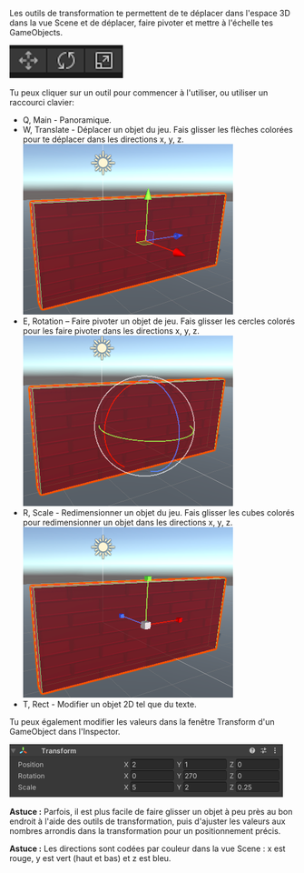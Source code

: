 Les outils de transformation te permettent de te déplacer dans l'espace 3D dans la vue Scene et de déplacer, faire pivoter et mettre à l'échelle tes GameObjects.

![Les icônes des outils de déplacement, de rotation et de mise à l'échelle.](images/transform-tools.png)

Tu peux cliquer sur un outil pour commencer à l'utiliser, ou utiliser un raccourci clavier:

+ Q, Main - Panoramique.
+ W, Translate - Déplacer un objet du jeu. Fais glisser les flèches colorées pour te déplacer dans les directions x, y, z. ![Les icônes des outils de déplacement, de rotation et de mise à l'échelle.](images/transform-move.png)
+ E, Rotation – Faire pivoter un objet de jeu. Fais glisser les cercles colorés pour les faire pivoter dans les directions x, y, z. ![Les icônes des outils de déplacement, de rotation et de mise à l'échelle.](images/transform-rotate.png)
+ R, Scale - Redimensionner un objet du jeu. Fais glisser les cubes colorés pour redimensionner un objet dans les directions x, y, z. ![Les icônes de déplacement, de rotation et de mise à l'échelle.](images/transform-scale.png)
+ T, Rect - Modifier un objet 2D tel que du texte.

Tu peux également modifier les valeurs dans la fenêtre Transform d'un GameObject dans l'Inspector.

![Le composant Transform dans la fenêtre Inspector affichant les propriétés X, Y et Z pour la position, la rotation et l'échelle.](images/transform-component.png)

**Astuce :** Parfois, il est plus facile de faire glisser un objet à peu près au bon endroit à l'aide des outils de transformation, puis d'ajuster les valeurs aux nombres arrondis dans la transformation pour un positionnement précis.

**Astuce :** Les directions sont codées par couleur dans la vue Scene : x est rouge, y est vert (haut et bas) et z est bleu. 
